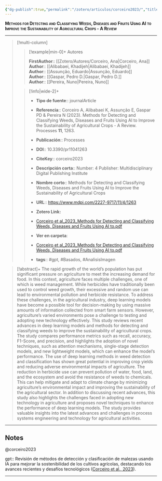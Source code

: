 ```yaml
---
{"dg-publish":true,"permalink":"/zotero/articulos/corceiro2023/","title":"Methods for Detecting and Classifying Weeds, Diseases and Fruits Using AI to Improve the Sustainability of Agricultural Crops - A Review","tags":["#zotero"]}
---
```



<span style="font-variant:small-caps; font-weight: bold;">Methods for Detecting and Classifying Weeds, Diseases and Fruits Using AI to Improve the Sustainability of Agricultural Crops - A Review</span>

---


> [!multi-column]
>
>> [!example|min-0]+ Autores
>> 
>> **FirstAuthor**:: [[Zotero/Autores/Corceiro, Ana\|Corceiro, Ana]]  
>> **Author**:: [[Alibabaei, Khadijeh\|Alibabaei, Khadijeh]]  
>> **Author**:: [[Assunção, Eduardo\|Assunção, Eduardo]]  
>> **Author**:: [[Gaspar, Pedro D.\|Gaspar, Pedro D.]]  
>> **Author**:: [[Pereira, Nuno\|Pereira, Nuno]]  
 >
>
>> [!info|wide-2]+
>>
>> - **Tipo de fuente**:: journalArticle
>> - **Referencia**:: Corceiro A, Alibabaei K, Assunção E, Gaspar PD & Pereira N (2023). Methods for Detecting and Classifying Weeds, Diseases and Fruits Using AI to Improve the Sustainability of Agricultural Crops - A Review. Processes **11**, 1263.
>> - **Publicación**:: Processes
>> - **DOI**:: 10.3390/pr11041263
>> - **CiteKey**:: corceiro2023
>> - **Descripción corta**:: Number: 4
Publisher: Multidisciplinary Digital Publishing Institute
>> - **Nombre corto**:: Methods for Detecting and Classifying Weeds, Diseases and Fruits Using AI to Improve the Sustainability of Agricultural Crops
>> - **URL**:: https://www.mdpi.com/2227-9717/11/4/1263
>> - **Zotero Link:** 
>> - [Corceiro et al_2023_Methods for Detecting and Classifying Weeds, Diseases and Fruits Using AI to.pdf](zotero://select/library/items/KREKMCE2)
>>
>> - **Ver en carpeta**: 
>> - [Corceiro et al_2023_Methods for Detecting and Classifying Weeds, Diseases and Fruits Using AI to.pdf](file://J:\OneDrive\Articulos\Corceiro%20et%20al_2023_Methods%20for%20Detecting%20and%20Classifying%20Weeds,%20Diseases%20and%20Fruits%20Using%20AI%20to.pdf)
>> - **tags**:: #gpt, #Basados, #AnalisisImagen



> [!abstract]+ 
>The rapid growth of the world’s population has put significant pressure on agriculture to meet the increasing demand for food. In this context, agriculture faces multiple challenges, one of which is weed management. While herbicides have traditionally been used to control weed growth, their excessive and random use can lead to environmental pollution and herbicide resistance. To address these challenges, in the agricultural industry, deep learning models have become a possible tool for decision-making by using massive amounts of information collected from smart farm sensors. However, agriculture’s varied environments pose a challenge to testing and adopting new technology effectively. This study reviews recent advances in deep learning models and methods for detecting and classifying weeds to improve the sustainability of agricultural crops. The study compares performance metrics such as recall, accuracy, F1-Score, and precision, and highlights the adoption of novel techniques, such as attention mechanisms, single-stage detection models, and new lightweight models, which can enhance the model’s performance. The use of deep learning methods in weed detection and classification has shown great potential in improving crop yields and reducing adverse environmental impacts of agriculture. The reduction in herbicide use can prevent pollution of water, food, land, and the ecosystem and avoid the resistance of weeds to chemicals. This can help mitigate and adapt to climate change by minimizing agriculture’s environmental impact and improving the sustainability of the agricultural sector. In addition to discussing recent advances, this study also highlights the challenges faced in adopting new technology in agriculture and proposes novel techniques to enhance the performance of deep learning models. The study provides valuable insights into the latest advances and challenges in process systems engineering and technology for agricultural activities.


--- 

## Notes

@corceiro2023

gpt:: Revisión de métodos de detección y clasificación de malezas usando IA para mejorar la sostenibilidad de los cultivos agrícolas, destacando los avances recientes y desafíos tecnológicos ([Corceiro et al., 2023](zotero://select/library/items/3VVEXQNM)).






---







